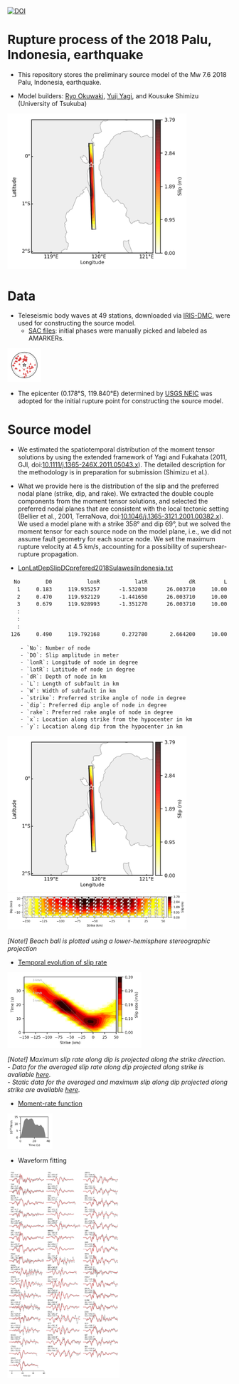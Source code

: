 [![DOI](https://zenodo.org/badge/153305275.svg)](https://zenodo.org/badge/latestdoi/153305275)

# Rupture process of the 2018 Palu, Indonesia, earthquake

- This repository stores the preliminary source model of the Mw 7.6 2018 Palu, Indonesia, earthquake.

- Model builders: [Ryo Okuwaki](https://rokuwaki.github.io), [Yuji Yagi](http://www.geol.tsukuba.ac.jp/~yagi-y/eng/index.html), and Kousuke Shimizu (University of Tsukuba)


<img src="./fig/181017122702_map.png" width="80%" />

# Data

- Teleseismic body waves at 49 stations, downloaded via [IRIS-DMC](http://ds.iris.edu/wilber3/find_event), were used for constructing the source model.
  - [SAC files](./sacfiles): initial phases were manually picked and labeled as AMARKERs.

<img src="./fig/station.png" width="15%" />

  
- The epicenter (0.178°S, 119.840°E) determined by [USGS NEIC](https://earthquake.usgs.gov/earthquakes/eventpage/us1000h3p4/executive) was adopted for the initial rupture point for constructing the source model.


# Source model

- We estimated the spatiotemporal distribution of the moment tensor solutions by using the extended framework of Yagi and Fukahata (2011, GJI, doi:[10.1111/j.1365-246X.2011.05043.x](https://doi.org/10.1111/j.1365-246X.2011.05043.x)). The detailed description for the methodology is in preparation for submission (Shimizu et al.).

- What we provide here is the distribution of the slip and the preferred nodal plane (strike, dip, and rake). We extracted the double couple components from the moment tensor solutions, and selected the preferred nodal planes that are consistent with the local tectonic setting (Bellier et al., 2001, TerraNova, doi:[10.1046/j.1365-3121.2001.00382.x](https://doi.org/10.1046/j.1365-3121.2001.00382.x)). We used a model plane with a strike 358° and dip 69°, but we solved the moment tensor for each source node on the model plane, i.e., we did not assume fault geometry for each source node. We set the maximum rupture velocity at 4.5 km/s, accounting for a possibility of supershear-rupture propagation.

- [LonLatDepSlipDCprefered2018SulawesiIndonesia.txt](./model_181017122702/LonLatDepSlipDCprefered2018SulawesiIndonesia.txt)

```txt
  No        D0           lonR           latR             dR         L         W    strike       dip      rake         x         y
   1     0.183     119.935257      -1.532030      26.003710     10.00      5.00     8.622    80.163    44.902   -150.00    -15.00
   2     0.470     119.932129      -1.441650      26.003710     10.00      5.00     7.926    88.326    49.995   -140.00    -15.00
   3     0.679     119.928993      -1.351270      26.003710     10.00      5.00     3.994    81.466    26.286   -130.00    -15.00
   :
   :
   :
 126     0.490     119.792168       0.272780       2.664200     10.00      5.00     2.753    57.716    71.736     50.00     10.00
```

        - `No`: Number of node
        - `D0`: Slip amplitude in meter
        - `lonR`: Longitude of node in degree
        - `latR`: Latitude of node in degree
        - `dR`: Depth of node in km
        - `L`: Length of subfault in km
        - `W`: Width of subfault in km
        - `strike`: Preferred strike angle of node in degree
        - `dip`: Preferred dip angle of node in degree
        - `rake`: Preferred rake angle of node in degree
        - `x`: Location along strike from the hypocenter in km
        - `y`: Location along dip from the hypocenter in km

<img src="./fig/181017122702_map.png" width="80%" />
<img src="./fig/181017122702_xy.png" width="80%" />

*[Note!] Beach ball is plotted using a lower-hemisphere stereographic projection*

- [Temporal evolution of slip rate](./model_181017122702/timeevo.txt)

<img src="./fig/timeevo.png" width="60%" />

*[Note!] Maximum slip rate along dip is projected along the strike direction.*  
*- Data for the averaged slip rate along dip projected along strike is available [here](./model_181017122702/timeevo_ave.txt).*  
*- Static data for the averaged and maximum slip along dip projected along strike are available [here](./model_181017122702/slip_along_strike.txt).*  

- [Moment-rate function](./model_181017122702/st_181017122702.dat)

<img src="./fig/st.png" width="20%" />


- Waveform fitting

<img src="./fig/fittings.png" width="50%" />

